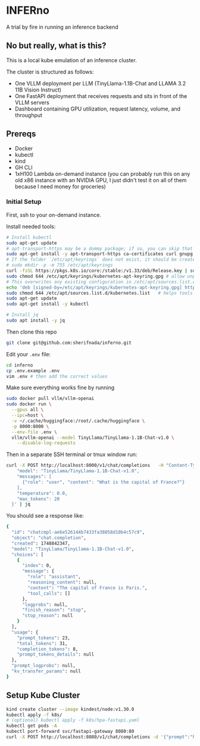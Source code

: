 # INFERno
A trial by fire in running an inference backend

## No but really, what is this?
This is a local kube emulation of an inference cluster.

The cluster is structured as follows: 
- One VLLM deployment per LLM (TinyLlama-1.1B-Chat and LLAMA 3.2 11B Vision Instruct)
- One FastAPI deployment that receives requests and sits in front of the VLLM servers
- Dashboard containing GPU utilization, request latency, volume, and throughput



## Prereqs
* Docker
* kubectl
* kind
* GH CLI
* 1xH100 Lambda on-demand instance (you can probably run this on any old x86 instance with an NVIDIA GPU, I just didn't test it on all of them because I need money for groceries)


### Initial Setup

First, ssh to your on-demand instance.

Install needed tools: 
```bash
# Install kubectl
sudo apt-get update
# apt-transport-https may be a dummy package; if so, you can skip that package
sudo apt-get install -y apt-transport-https ca-certificates curl gnupg
# If the folder `/etc/apt/keyrings` does not exist, it should be created before the curl command, read the note below.
# sudo mkdir -p -m 755 /etc/apt/keyrings
curl -fsSL https://pkgs.k8s.io/core:/stable:/v1.33/deb/Release.key | sudo gpg --dearmor -o /etc/apt/keyrings/kubernetes-apt-keyring.gpg
sudo chmod 644 /etc/apt/keyrings/kubernetes-apt-keyring.gpg # allow unprivileged APT programs to read this keyring
# This overwrites any existing configuration in /etc/apt/sources.list.d/kubernetes.list
echo 'deb [signed-by=/etc/apt/keyrings/kubernetes-apt-keyring.gpg] https://pkgs.k8s.io/core:/stable:/v1.33/deb/ /' | sudo tee /etc/apt/sources.list.d/kubernetes.list
sudo chmod 644 /etc/apt/sources.list.d/kubernetes.list   # helps tools such as command-not-found to work correctly
sudo apt-get update
sudo apt-get install -y kubectl

# Install jq
sudo apt install -y jq
```

Then clone this repo
```bash
git clone git@github.com:sherifnada/inferno.git
```

Edit your `.env` file: 

```bash
cd inferno
cp .env.example .env
vim .env # then add the correct values
```

Make sure everything works fine by running
```bash
sudo docker pull vllm/vllm-openai
sudo docker run \
  --gpus all \
  --ipc=host \
  -v ~/.cache/huggingface:/root/.cache/huggingface \
  -p 8000:8000 \
  --env-file .env \
  vllm/vllm-openai --model TinyLlama/TinyLlama-1.1B-Chat-v1.0 \
    --disable-log-requests
```

Then in a separate SSH terminal or tmux window run: 
```bash
curl -X POST http://localhost:8000/v1/chat/completions   -H "Content-Type: application/json"   -d '{
    "model": "TinyLlama/TinyLlama-1.1B-Chat-v1.0",
    "messages": [
      {"role": "user", "content": "What is the capital of France?"}
    ],
    "temperature": 0.0,
    "max_tokens": 20
  }' | jq
```

You should see a response like: 

```bash
{
  "id": "chatcmpl-ae6e526144b7433fa38058d10b4c57c9",
  "object": "chat.completion",
  "created": 1748842347,
  "model": "TinyLlama/TinyLlama-1.1B-Chat-v1.0",
  "choices": [
    {
      "index": 0,
      "message": {
        "role": "assistant",
        "reasoning_content": null,
        "content": "The capital of France is Paris.",
        "tool_calls": []
      },
      "logprobs": null,
      "finish_reason": "stop",
      "stop_reason": null
    }
  ],
  "usage": {
    "prompt_tokens": 23,
    "total_tokens": 31,
    "completion_tokens": 8,
    "prompt_tokens_details": null
  },
  "prompt_logprobs": null,
  "kv_transfer_params": null
}
```

## Setup Kube Cluster
```bash
kind create cluster --image kindest/node:v1.30.0
kubectl apply -f k8s/
# (optional) kubectl apply -f k8s/hpa-fastapi.yaml
kubectl get pods -A
kubectl port-forward svc/fastapi-gateway 8080:80
curl -X POST http://localhost:8080/v1/chat/completions -d '{"prompt":"hello"}'
```